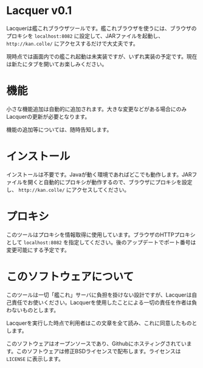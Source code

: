 # Lacquer v0.1

Lacquerは艦これブラウザツールです。艦これブラウザを使うには、ブラウザのプロキシを `localhost:8082` に設定して、JARファイルを起動し、 `http://kan.colle/` にアクセスするだけで大丈夫です。

現時点では画面内での艦これ起動は未実装ですが、いずれ実装の予定です。現在は新たにタブを開いてお楽しみください。

# 機能
小さな機能追加は自動的に追加されます。大きな変更などがある場合にのみLacquerの更新が必要となります。

機能の追加等については、随時告知します。

# インストール
インストールは不要です。Javaが動く環境であればどこでも動作します。JARファイルを開くと自動的にプロキシが動作するので、ブラウザにプロキシを設定し、 `http://kan.colle/` にアクセスしてください。

# プロキシ
このツールはプロキシを情報取得に使用しています。ブラウザのHTTPプロキシとして `localhost:8082` を指定してください。後のアップデートでポート番号は変更可能にする予定です。

# このソフトウェアについて
このツールは一切「艦これ」サーバに負担を掛けない設計ですが、Lacquerは自己責任でお使いください。Lacquerを使用したことによる一切の責任を作者は負わないものとします。

Lacquerを実行した時点で利用者はこの文章を全て読み、これに同意したものとします。

このソフトウェアはオープンソースであり、Githubにホスティングされています。このソフトウェアは修正BSDライセンスで配布します。ライセンスは `LICENSE` に表示します。
